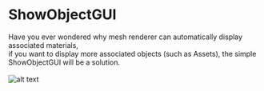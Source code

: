 # ShowObjectGUI
Have you ever wondered why mesh renderer can automatically display associated materials,
<br>
if you want to display more associated objects (such as Assets), the simple ShowObjectGUI will be a solution.
<br>
<br>
![alt text](https://github.com/AkilarLiao/ShowObjectGUI/raw/main/ShowObjectGUI.png "Logo Title Text 1")
